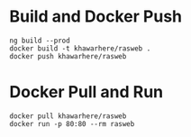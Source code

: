 # Build and Docker Push
```
ng build --prod
docker build -t khawarhere/rasweb .
docker push khawarhere/rasweb
```

# Docker Pull and Run
```
docker pull khawarhere/rasweb
docker run -p 80:80 --rm rasweb
```